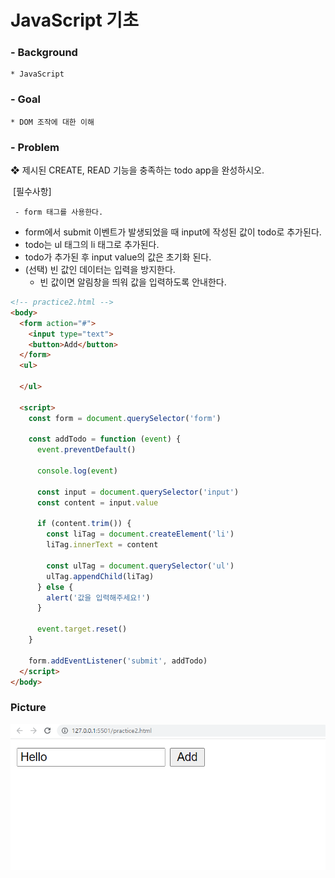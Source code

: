 # JavaScript 기초

### - Background

```
* JavaScript
```

### - Goal

```
* DOM 조작에 대한 이해
```

### - Problem

❖  제시된 CREATE, READ 기능을 충족하는 todo app을 완성하시오.

​	[필수사항]

	 - form 태그를 사용한다.
  - form에서 submit 이벤트가 발생되었을 때 input에 작성된 값이 todo로 추가된다. 
  - todo는 ul 태그의 li 태그로 추가된다. 
  - todo가 추가된 후 input value의 값은 초기화 된다. 
  - (선택) 빈 값인 데이터는 입력을 방지한다. 
      - 빈 값이면 알림창을 띄워 값을 입력하도록 안내한다.

```html
<!-- practice2.html -->
<body>
  <form action="#">
    <input type="text">
    <button>Add</button>
  </form>
  <ul>
    
  </ul>

  <script>
    const form = document.querySelector('form')

    const addTodo = function (event) {
      event.preventDefault()

      console.log(event)

      const input = document.querySelector('input')
      const content = input.value
  
      if (content.trim()) {
        const liTag = document.createElement('li')
        liTag.innerText = content

        const ulTag = document.querySelector('ul')
        ulTag.appendChild(liTag)
      } else {
        alert('값을 입력해주세요!')
      }
      
      event.target.reset()
    }

    form.addEventListener('submit', addTodo)
  </script>
</body>
```

### Picture

![image-20211027172652653](workshop.assets/image-20211027172652653.png)
